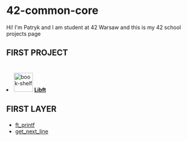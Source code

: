 # 42-common-core
Hi! I'm Patryk and I am student at 42 Warsaw and this is my 42 school projects page

<h2><p><b>FIRST PROJECT</b></p></h2>
<div style="padding-top: 20px;">
  <li> <img width="50" height="50" src="https://img.icons8.com/3d-fluency/94/book-shelf.png" alt="book-shelf"/> <span> <a href="https://github.com/Zuraw7/42-common-core/tree/main/libft"> <b> Libft </b> </a> </span> </li>

</div>
</ul>

<h2><p><b>FIRST LAYER</b></p></h2>
<ul>
  <li><a href="https://github.com/Zuraw7/42-common-core/tree/main/ft_printf">ft_printf</a></li>
  <li><a href="https://github.com/Zuraw7/42-common-core/tree/main/get_next_line">get_next_line</a></li>
</ul>

